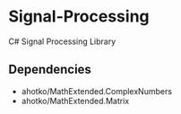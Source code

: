 # Signal-Processing
C# Signal Processing Library

## Dependencies
* ahotko/MathExtended.ComplexNumbers
* ahotko/MathExtended.Matrix